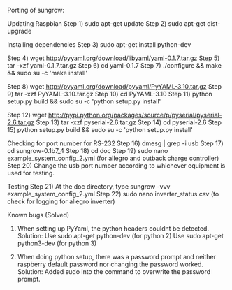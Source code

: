 Porting of sungrow:

Updating Raspbian
Step 1) sudo apt-get update
Step 2) sudo apt-get dist-upgrade

Installing dependencies
Step 3) sudo apt-get install python-dev

Step 4) wget http://pyyaml.org/download/libyaml/yaml-0.1.7.tar.gz
Step 5) tar -xzf yaml-0.1.7.tar.gz
Step 6) cd yaml-0.1.7
Step 7) ./configure && make && sudo su -c 'make install'

Step 8) wget http://pyyaml.org/download/pyyaml/PyYAML-3.10.tar.gz
Step 9) tar -xzf PyYAML-3.10.tar.gz
Step 10) cd PyYAML-3.10
Step 11) python setup.py build && sudo su -c 'python setup.py install'

Step 12) wget http://pypi.python.org/packages/source/p/pyserial/pyserial-2.6.tar.gz
Step 13) tar -xzf pyserial-2.6.tar.gz
Step 14) cd pyserial-2.6
Step 15) python setup.py build && sudo su -c 'python setup.py install' 

Checking for port number for RS-232
Step 16) dmesg | grep -i usb
Step 17) cd sungrow-0.1b7_4
Step 18) cd doc
Step 19) sudo nano example_system_config_2.yml (for allegro and outback charge controller)
Step 20) Change the usb port number according to whichever equipment is used for testing.

Testing
Step 21) At the doc directory, type sungrow -vvv example_system_config_2.yml
Step 22) sudo nano inverter_status.csv (to check for logging for allegro inverter)

Known bugs (Solved)
1) When setting up PyYaml, the python headers couldnt be detected.
   Solution:
   Use sudo apt-get python-dev (for python 2)
   Use sudo apt-get python3-dev (for python 3)

2) When doing python setup, there was a password prompt and neither 
   raspberry default password nor changing the password worked.
   Solution:
   Added sudo into the command to overwrite the password prompt.


